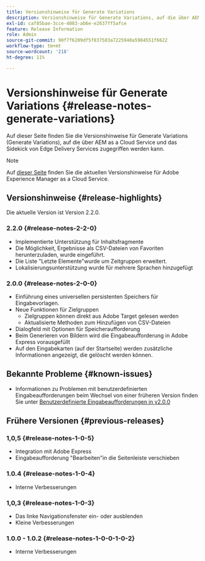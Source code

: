 ```yaml
---
title: Versionshinweise für Generate Variations
description: Versionshinweise für Generate Variations, auf die über AEM as a Cloud Service und das Sidekick von Edge Delivery Services zugegriffen werden kann
exl-id: caf85bae-3cce-4083-ab6e-e2637ff5afce
feature: Release Information
role: Admin
source-git-commit: 90f7f6209df5f837583a7225940a5984551f6622
workflow-type: tm+mt
source-wordcount: '218'
ht-degree: 11%

---
```


# Versionshinweise für Generate Variations {#release-notes-generate-variations}

Auf dieser Seite finden Sie die Versionshinweise für Generate Variations (Generate Variations), auf die über AEM as a Cloud Service und das Sidekick von Edge Delivery Services zugegriffen werden kann.

>[!NOTE]
>
>Auf [dieser Seite](/help/release-notes/release-notes-cloud/release-notes-current.md) finden Sie die aktuellen Versionshinweise für Adobe Experience Manager as a Cloud Service.

## Versionshinweise {#release-highlights}

Die aktuelle Version ist Version 2.2.0.

### 2.2.0 {#release-notes-2-2-0}

* Implementierte Unterstützung für Inhaltsfragmente
* Die Möglichkeit, Ergebnisse als CSV-Dateien von Favoriten herunterzuladen, wurde eingeführt.
* Die Liste &quot;Letzte Elemente&quot;wurde um Zeitgruppen erweitert.
* Lokalisierungsunterstützung wurde für mehrere Sprachen hinzugefügt

### 2.0.0 {#release-notes-2-0-0}

* Einführung eines universellen persistenten Speichers für Eingabevorlagen.
* Neue Funktionen für Zielgruppen
   * Zielgruppen können direkt aus Adobe Target gelesen werden
   * Aktualisierte Methoden zum Hinzufügen von CSV-Dateien
* Dialogfeld mit Optionen für Speicheraufforderung
* Beim Generieren von Bildern wird die Eingabeaufforderung in Adobe Express vorausgefüllt
* Auf den Eingabekarten (auf der Startseite) werden zusätzliche Informationen angezeigt, die gelöscht werden können.

## Bekannte Probleme {#known-issues}

* Informationen zu Problemen mit benutzerdefinierten Eingabeaufforderungen beim Wechsel von einer früheren Version finden Sie unter [Benutzerdefinierte Eingabeaufforderungen in v2.0.0](/help/generative-ai/generate-variations.md#custom-prompts-v200)

## Frühere Versionen {#previous-releases}

### 1,0,5 {#release-notes-1-0-5}

* Integration mit Adobe Express
* Eingabeaufforderung &quot;Bearbeiten&quot;in die Seitenleiste verschieben

### 1.0.4 {#release-notes-1-0-4}

* Interne Verbesserungen

### 1,0,3 {#release-notes-1-0-3}

* Das linke Navigationsfenster ein- oder ausblenden
* Kleine Verbesserungen

### 1.0.0 - 1.0.2 {#release-notes-1-0-0-1-0-2}

* Interne Verbesserungen
